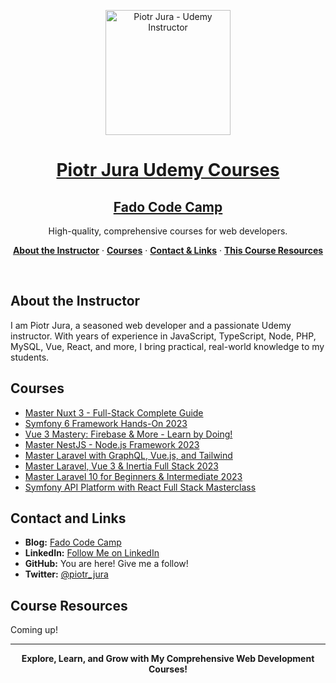 <a href="https://www.udemy.com/user/piotr-jura">
  <p align="center"><img alt="Piotr Jura - Udemy Instructor" src="https://avatars.githubusercontent.com/u/39863283?v=4" align="center" width="200"></p>
  <h1 align="center">Piotr Jura Udemy Courses</h1>
  <h2 align="center">Fado Code Camp</h2>
</a>

<p align="center">
  High-quality, comprehensive courses for web developers.
</p>

<p align="center">
  <a href="#about-the-instructor"><strong>About the Instructor</strong></a> ·
  <a href="#courses"><strong>Courses</strong></a> ·
  <a href="#contact-and-links"><strong>Contact & Links</strong></a> ·
  <a href="#course-resources"><strong>This Course Resources</strong></a>
</p>
<br/>

## About the Instructor

I am Piotr Jura, a seasoned web developer and a passionate Udemy instructor. With years of experience in JavaScript, TypeScript, Node, PHP, MySQL, Vue, React, and more, I bring practical, real-world knowledge to my students.

## Courses

- [Master Nuxt 3 - Full-Stack Complete Guide](https://www.udemy.com/course/master-nuxt-full-stack-complete-guide/?referralCode=4EBA58BFBD39A31A9BE9)
- [Symfony 6 Framework Hands-On 2023](https://www.udemy.com/course/symfony-framework-hands-on/?referralCode=6750F64C057515A5F787)
- [Vue 3 Mastery: Firebase & More - Learn by Doing!](https://www.udemy.com/course/vuejs-course/?referralCode=26DAD96DAB47B4602DA3)
- [Master NestJS - Node.js Framework 2023](https://www.udemy.com/course/master-nestjs-the-javascript-nodejs-framework/?referralCode=C8A3F83982053A5E44C0)
- [Master Laravel with GraphQL, Vue.js, and Tailwind](https://www.udemy.com/course/master-laravel-with-graphql-vuejs-and-tailwind/?referralCode=CE3B5297B3614EFA884A)
- [Master Laravel, Vue 3 & Inertia Full Stack 2023](https://www.udemy.com/course/master-laravel-6-with-vuejs-fullstack-development/?referralCode=4A6CED7AA1583CB709D6)
- [Master Laravel 10 for Beginners & Intermediate 2023](https://www.udemy.com/course/laravel-beginner-fundamentals/?referralCode=E86A873AC47FB438D79C)
- [Symfony API Platform with React Full Stack Masterclass](https://www.udemy.com/course/symfony-api-platform-reactjs-full-stack-masterclass/?referralCode=D2C29D1C641BB0CDBCD4)

## Contact and Links

- **Blog:** [Fado Code Camp](https://fadocodecamp.com/)
- **LinkedIn:** [Follow Me on LinkedIn](https://www.linkedin.com/in/piotr-j-24250b257/)
- **GitHub:** You are here! Give me a follow!
- **Twitter:** [@piotr_jura](https://twitter.com/piotr_jura)

## Course Resources

Coming up!

---

<p align="center">
  <strong>Explore, Learn, and Grow with My Comprehensive Web Development Courses!</strong>
</p>
